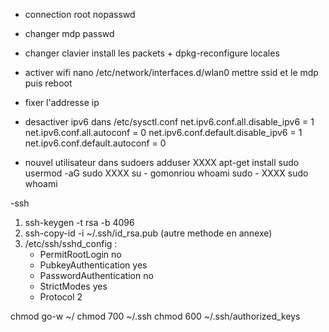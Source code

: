 - connection root nopasswd
- changer mdp passwd
- changer clavier install les packets + dpkg-reconfigure locales
- activer wifi nano /etc/network/interfaces.d/wlan0 mettre ssid et le mdp puis reboot
- fixer l'addresse ip

- desactiver ipv6 dans /etc/sysctl.conf
net.ipv6.conf.all.disable_ipv6 = 1
net.ipv6.conf.all.autoconf = 0
net.ipv6.conf.default.disable_ipv6 = 1
net.ipv6.conf.default.autoconf = 0

- nouvel utilisateur dans sudoers
adduser XXXX
apt-get install sudo
usermod -aG sudo XXXX
su - gomonriou
whoami
sudo - XXXX
sudo whoami

-ssh
1. ssh-keygen -t rsa -b 4096
2. ssh-copy-id -i ~/.ssh/id_rsa.pub (autre methode en annexe)
3. /etc/ssh/sshd_config :
   * PermitRootLogin no
   * PubkeyAuthentication yes
   * PasswordAuthentication no
   * StrictModes yes
   * Protocol 2

chmod go-w ~/
chmod 700 ~/.ssh
chmod 600 ~/.ssh/authorized_keys